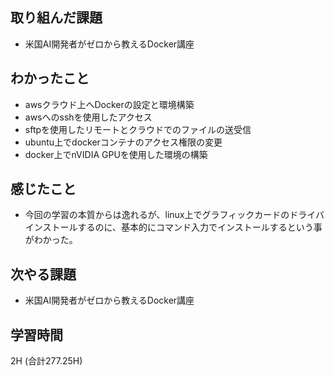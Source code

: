 ## 取り組んだ課題
- 米国AI開発者がゼロから教えるDocker講座
  
## わかったこと  
- awsクラウド上へDockerの設定と環境構築  
- awsへのsshを使用したアクセス
- sftpを使用したリモートとクラウドでのファイルの送受信
- ubuntu上でdockerコンテナのアクセス権限の変更
- docker上でnVIDIA GPUを使用した環境の構築

## 感じたこと
- 今回の学習の本質からは逸れるが、linux上でグラフィックカードのドライバインストールするのに、基本的にコマンド入力でインストールするという事がわかった。 
  
## 次やる課題
- 米国AI開発者がゼロから教えるDocker講座
  
## 学習時間  
  2H (合計277.25H)
